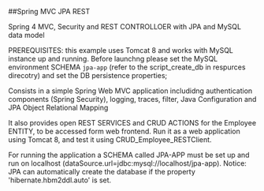 
##Spring MVC JPA REST

Spring 4 
MVC, Security and REST CONTROLLOER 
with JPA and MySQL data model

PREREQUISITES: this example uses Tomcat 8 and works with MySQL instance up and running. Before launchng please set the MySQL environment  SCHEMA `jpa-app` (refer to the script_create_db in respurces direcotry) and set the DB persistence properties;

Consists in a simple Spring Web MVC application includidng authentication components (Spring Security), logging, traces, filter, Java Configuration and JPA Object Relational Mapping

It also provides open REST SERVICES and CRUD ACTIONS for the Employee ENTITY, to be accessed form web frontend.
Run it as a web application using Tomcat 8, and test it using CRUD_Employee_RESTClient.

For running the application a SCHEMA called JPA-APP must be set up and run on localhost (dataSource.url=jdbc:mysql://localhost/jpa-app).
Notice: JPA can automatically create the database if the property 'hibernate.hbm2ddl.auto' is set.